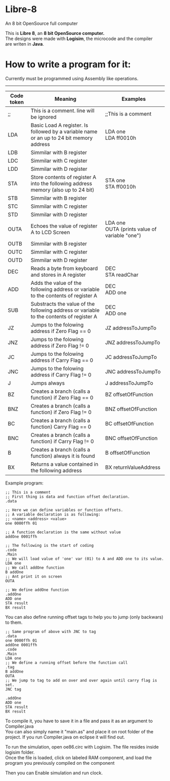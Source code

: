 # Libre-8
An 8 bit OpenSource full computer

This is <b>Libre 8</b>, an <b>8 bit OpenSource computer.</b><br /> 
The designs were made with <b>Logisim</b>, the microcode and the compiler<br />
are writen in <b>Java</b>.<br />


# How to write a program for it: <br />

Currently must be programmed using Assembly like operations.

---------------------------------
| Code token | Meaning | Examples|
|------------|---------|---------|
| ;;  |This is a comment. line will be ignored                                                |;;This is a comment|
| LDA |Basic Load A register. Is followed by a variable name or an up to 24 bit memory address|LDA one <br />LDA ff0010h|
| LDB | Simmilar with B register |
| LDC | Simmilar with C register |
| LDD | Simmilar with D register |
| STA |Store contents of register A into the following address memory (also up to 24 bit)     |STA one <br />STA ff0010h|
| STB | Simmilar with B register |
| STC | Simmilar with C register |
| STD | Simmilar with D register |
| OUTA|Echoes the value of register A to LCD Screen                                           |LDA one <br />OUTA (prints value of variable "one")|
| OUTB | Simmilar with B register |
| OUTC | Simmilar with C register |
| OUTD | Simmilar with D register |
| DEC |Reads a byte from keyboard and stores in A register                                    | DEC <br/> STA readChar |
| ADD |Adds the value of the following address or variable to the contents of register A      | DEC <br/> ADD one     |	
| SUB |Substracts the value of the following address or variable to the contents of register A| DEC <br/> ADD one     |	
| JZ  |Jumps to the folowing address if Zero Flag == 0                                        | JZ addressToJumpTo    |
| JNZ |Jumps to the folowing address if Zero Flag != 0                                        | JNZ addressToJumpTo   |
| JC  |Jumps to the folowing address if Carry Flag == 0                                       | JC addressToJumpTo    |
| JNC |Jumps to the folowing address if Carry Flag != 0                                       | JNC addressToJumpTo   |
| J   |Jumps always                                                                           | J addressToJumpTo     |
| BZ  |Creates a branch (calls a function) if Zero Flag == 0                                  | BZ offsetOfFunction   |
| BNZ |Creates a branch (calls a function)  if Zero Flag != 0                                 | BNZ offsetOfFunction  |
| BC  |Creates a branch (calls a function)  Carry Flag == 0                                   | BC offsetOfFunction   |
| BNC |Creates a branch (calls a function)  if Carry Flag != 0                                | BNC offsetOfFunction  |
| B   |Creates a branch (calls a function) always it is found                                 | B offsetOfFunction    |
| BX  |Returns a value contained in the following address                                     | BX returnValueAddress |


Example program:

```
;; This is a comment
;; First thing is data and function offset declaration.
.data

;; Here we can define variables or function offsets.
;; A variable declaration is as following:
;; <name> <address> <value>
one 0000ffh 01

;; A function declaration is the same without value
addOne 0001ffh

;; The following is the start of coding
.code
.Main
;; We will load value of 'one' var (01) to A and ADD one to its value.
LDA one
;; We call addOne function
B addOne
;; Ant print it on screen
OUTA

;; We define addOne function
.addOne
ADD one
STA result
BX result
```

You can also define running offset tags to help you to jump (only backwars) to them.
```
;; Same program of above with JNC to tag
.data
one 0000ffh 01
addOne 0001ffh
.code
.Main
LDA one
;; We define a running offset before the function call
.tag
B addOne
OUTA
;; We jump to tag to add on over and over again until carry flag is set.
JNC tag

.addOne
ADD one
STA result
BX result
```

To compile it, you have to save it in a file and pass it as an argument to Compiler.java <br/>
You can also simply name it "main.as" and place it on root folder of the project. If you run
Compiler.java on eclipse it will find out.


To run the simulation, open oe86.circ with Logisim. The file resides inside logisim folder.<br>
Once the file is loaded, click on labeled RAM component, and load the program you previously compiled on the component<br/>

Then you can Enable simulation and run clock. 

